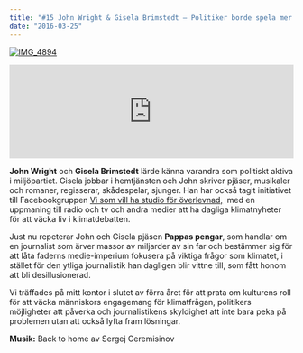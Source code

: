 ```yaml
---
title: "#15 John Wright & Gisela Brimstedt – Politiker borde spela mer teater"
date: "2016-03-25"
---
```


[![IMG_4894](http://www.klimatpodden.se/wp-content/uploads/2016/03/IMG_4894.jpg)](http://www.klimatpodden.se/wp-content/uploads/2016/03/IMG_4894.jpg)

<iframe src="https://w.soundcloud.com/player/?url=https%3A//api.soundcloud.com/tracks/255028753&amp;color=ff5500&amp;amp;auto_play=false&amp;amp;hide_related=false&amp;show_comments=true&amp;show_user=true&amp;show_reposts=false&amp;visual=false&amp;show_artwork=false" width="100%" height="166" frameborder="no" scrolling="no"></iframe>

**John Wright** och **Gisela Brimstedt** lärde känna varandra som politiskt aktiva i miljöpartiet. Gisela jobbar i hemtjänsten och John skriver pjäser, musikaler och romaner, regisserar, skådespelar, sjunger. Han har också tagit initiativet till Facebookgruppen [Vi som vill ha studio för överlevnad,](https://www.facebook.com/groups/1572314169646939/?fref=ts)  med en uppmaning till radio och tv och andra medier att ha dagliga klimatnyheter för att väcka liv i klimatdebatten.

Just nu repeterar John och Gisela pjäsen **Pappas pengar**, som handlar om en journalist som ärver massor av miljarder av sin far och bestämmer sig för att låta faderns medie-imperium fokusera på viktiga frågor som klimatet, i stället för den ytliga journalistik han dagligen blir vittne till, som fått honom att bli desillusionerad.

Vi träffades på mitt kontor i slutet av förra året för att prata om kulturens roll för att väcka människors engagemang för klimatfrågan, politikers möjligheter att påverka och journalistikens skyldighet att inte bara peka på problemen utan att också lyfta fram lösningar.

**Musik:** Back to home av Sergej Ceremisinov

